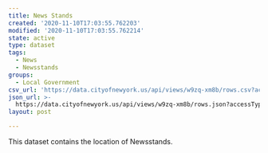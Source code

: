 ```yaml
---
title: News Stands
created: '2020-11-10T17:03:55.762203'
modified: '2020-11-10T17:03:55.762214'
state: active
type: dataset
tags:
  - News
  - Newsstands
groups:
  - Local Government
csv_url: 'https://data.cityofnewyork.us/api/views/w9zq-xm8b/rows.csv?accessType=DOWNLOAD'
json_url: >-
  https://data.cityofnewyork.us/api/views/w9zq-xm8b/rows.json?accessType=DOWNLOAD
layout: post

---
```

This dataset contains the location of Newsstands.
